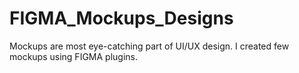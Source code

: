 # FIGMA_Mockups_Designs
Mockups are most eye-catching part of UI/UX design. I created few mockups using FIGMA plugins.
